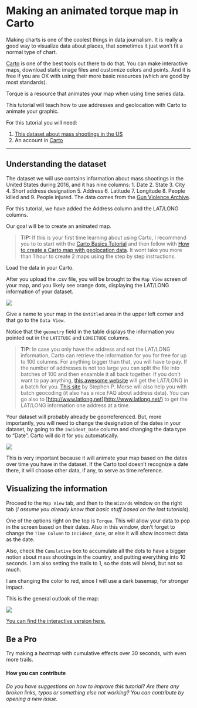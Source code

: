 
# Making an animated torque map in Carto 

Making charts is one of the coolest things in data journalism. It is really a good way to visualize data about places, that sometimes it just won’t fit a normal type of chart. 

[Carto](https://voltdatalab.cartodb.com) is one of the best tools out there to do that. You can make interactive maps, download static image files and customize colors and points. And it is free if you are OK with using their more basic resources (which are good by most standards).

Torque is a resource that animates your map when using time series data.

This tutorial will teach how to use addresses and geolocation with Carto to animate your graphic. 

For this tutorial you will need: 

1. [This dataset about mass shootings in the US](https://github.com/miguelpaz/jlab/blob/master/data/cartodb_mass_shootings_US.csv)
2. An account in [Carto](https://voltdatalab.cartodb.com)

___

## Understanding the dataset

The dataset we will use contains information about mass shootings in the United States during 2016, and it has nine columns: 1. Date 2. State 3. City 4. Short address designation 5. Address 6. Latitude 7. Longitude 8. People killed and 9. People injured. The data comes from the [Gun Violence Archive](http://www.gunviolencearchive.org/reports/mass-shooting).

For this tutorial, we have added the Address column and the LAT/LONG columns. 

Our goal will be to create an animated map. 

> **TIP:** If this is your first time learning about using Carto, I recommend you to to start with the [Carto Basics Tutorial](https://github.com/miguelpaz/jlab/blob/master/cartodb_basics_tutorial.md) and then follow with [How to create a Carto map with geolocation data](https://github.com/miguelpaz/jlab/blob/master/cartodb_geolocation_tutorial.md). It wont take you more than 1 hour to create 2 maps using the step by step instructions.

Load the data in your Carto.

After you upload the .csv file, you will be brought to the `Map View` screen of your map, and you likely see orange dots, displaying the LAT/LONG information of your dataset. 

![](https://github.com/miguelpaz/jlab/blob/master/images/map_cartodb_advanced_2.png?raw=true)

Give a name to your map in the `Untitled` area in the upper left corner and that go to the `Data View`. 

Notice that the `geometry` field in the table displays the information you pointed out in the `LATITUDE` and `LONGITUDE` columns.

> **TIP:** In case you only have the address and not the LAT/LONG information, Carto can retrieve the information for you for free for up to 100 columns. For anything bigger than that, you will have to pay. If the number of addresses is not too large you can split the file into batches of 100 and then ensamble it all back together. If you don’t want to pay anything, [this awesome website](http://www.findlatitudeandlongitude.com/batch-geocode) will get the LAT/LONG in a batch for you. [This site](http://stevemorse.org/jcal/latlon.php) by Stephen P. Morse will also help you with batch geocoding (it also has a nice FAQ about address data). You can go also to [http://www.latlong.net](http://www.latlong.net/) to get the LAT/LONG information one address at a time.

Your dataset will probably already be georreferenced. But, more importantly, you will need to change the designation of the dates in your dataset, by going to the `Incident_Date` column and changing the data type to “Date”. Carto will do it for you automatically.   

![](https://github.com/miguelpaz/jlab/blob/master/images/cartodb_data%20type.png?raw=true)

This is very important because it will animate your map based on the dates over time you have in the dataset. If the Carto tool doesn’t recognize a date there, it will choose other data, if any, to serve as time reference. 

## Visualizing the information

Proceed to the `Map View` tab, and then to the `Wizards` window on the right tab (*I assume you already know that basic stuff based on the last tutorials*). 

One of the options right on the top is `Torque`. This will allow your data to pop in the screen based on their dates. Also in this window, don’t forget to change the `Time Column` to `Incident_date`, or else it will show incorrect data as the date. 

Also, check the `Cumulative` box to accumulate all the dots to have a bigger notion about mass shootings in the country, and putting everything into 10 seconds. I am also setting the trails to 1, so the dots will blend, but not so much.

I am changing the color to red, since I will use a dark basemap, for stronger impact.

This is the general outlook of the map:

![](https://github.com/miguelpaz/jlab/blob/master/images/cartodb_torque2.png?raw=true)

[You can find the interactive version here.](https://voltdatalab.cartodb.com/viz/783c9b64-3d4e-11e6-94da-0e8c56e2ffdb/public_map)

## Be a Pro

Try making a *heatmap* with cumulative effects over 30 seconds, with even more trails. 

#### How you can contribute 

*Do you have suggestions on how to improve this tutorial? Are there any broken links, typos or something else not working? You can contribute by opening a new issue.* 
